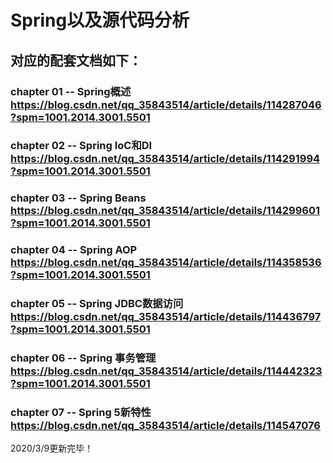 # Spring以及源代码分析

## 对应的配套文档如下：

### chapter 01 -- Spring概述 https://blog.csdn.net/qq_35843514/article/details/114287046?spm=1001.2014.3001.5501
### chapter 02 -- Spring IoC和DI https://blog.csdn.net/qq_35843514/article/details/114291994?spm=1001.2014.3001.5501
### chapter 03 -- Spring Beans https://blog.csdn.net/qq_35843514/article/details/114299601?spm=1001.2014.3001.5501
### chapter 04 -- Spring AOP https://blog.csdn.net/qq_35843514/article/details/114358536?spm=1001.2014.3001.5501
### chapter 05 -- Spring JDBC数据访问 https://blog.csdn.net/qq_35843514/article/details/114436797?spm=1001.2014.3001.5501
### chapter 06 -- Spring 事务管理 https://blog.csdn.net/qq_35843514/article/details/114442323?spm=1001.2014.3001.5501
### chapter 07 -- Spring 5新特性 https://blog.csdn.net/qq_35843514/article/details/114547076

2020/3/9更新完毕！
